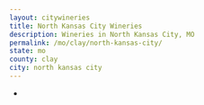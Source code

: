 ```yaml
---
layout: citywineries
title: North Kansas City Wineries
description: Wineries in North Kansas City, MO
permalink: /mo/clay/north-kansas-city/
state: mo
county: clay
city: north kansas city
---
```

-
